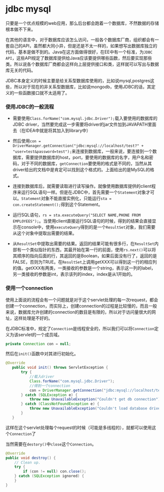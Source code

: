 jdbc mysql
========
只要是一个优点规模的web应用，那么后台都会跑着一个数据库，不然数据的存储根本做不下来。

在其他的语言中，对于数据库应该怎么访问，一般各个数据库厂商，组织都会有一套自己的API，虽然都大同小异，但是还是不太一样的，如果想写出数据库独立的代码，基本是做不到的。Java在这方面做得很好，在EE中有一个标准，为`JDBC API`，这些API规定了数据库提供给Java应该要提供哪些函数，然后要实现那些类。所以说各个数据库厂商都会这样向上层提供接口和类，这样就可以写出与数据库无关的代码。

JDBC本身定义的时候主要是给关系型数据库使用的，比如说mysql,postgres这些，所以对于现在的非关系型数据库，比如说mongodb，使用JDBC的话，其定义的一些函数接口就不太适用了。

### 使用JDBC的一般流程
* 需要使用`Class.forName("com.mysql.jdbc.Driver");`载入要使用的数据库的JDBC driver，当然要完成这一步需要将driver的jar文件加到JAVAPATH里面去（在IDEA中就是将其加入到library中）

* 然后使用`con = DriverManager.getConnection("jdbc:mysql://localhost/test?" + "user=test&password=test");`来连接到数据库，一般来说，要连接到一个数据库，需要提供数据库的host，port，要使用的数据库的名字，用户名和密码，对于不同的数据库，`getConnection`要使用的格式是不同的，当然从其driver给出的文档中是肯定可以找到这个格式的。上面给出的是MySQL的格式。
* 连接到数据库后，就需要读取进行读写操作。就像使用数据库提供的client程序来运行SQL语句一样。但是在JDBC中，首先需要一个`Statement`对象才可以。`Statement`对象不能直接实例化，只能运行`sta = con.createStatement();`得到这个Statement。
* 运行SQL语句，`rs = sta.executeQuery("SELECT NAME,PHONE FROM EMPLOYEES");`。当使用client直接运行SQL语句的时候，得到的结果会直接显示在console中，使用`executeQuery`得到的是一个`ResultSet`对象，我们需要从这个对象中提取出需要的结果。
* 从`ResultSet`中提取出需要的结果。返回的结果可能有很多行，在`ResultSet`内部有一个类似指针的东西，其最开始在第一行的前面，使用`rs.next()`可以将其顺序的指向后面的行，其返回的是Boolean，如果后面没有行了，返回的是FALSE，否则为TRUE。在`ResultSet`上调用getXXX可以得到这一行的相应列的值。getXXX有两类，一类接收的参数是一个string，表示这一列的label，另一类接收的参数是int，表示该列的index，index是从1开始的。

### 使用一个connection
使用上面说的流程会有一个问题就是对于这个servlet处理的每一次request，都会创建一个connection，而实际上，创建connection的过程是比较慢的，而且一般来说，数据库允许创建的connection的数目是有限的，所以对于访问量很大的网址，这样处理是不好的。

在JDBC标准中，规定了`Connection`是线程安全的，所以我们可以将`Connection`定义为该servlet的一个成员域。
```java
private Connection con = null;
```
	
然后在`init()`函数中对其进行初始化。

```java
@Override
   public void init() throws ServletException {
       try {
           //载入driver
           Class.forName("com.mysql.jdbc.Driver");
           //得到一个connection
           con = DriverManager.getConnection("jdbc:mysql://localhost/test?" + "user=test&password=test");
       } catch (SQLException e) {
           throw new UnavailableException("Couldn't get db connection");
       } catch (ClassNotFoundException e) {
           throw new UnavailableException("Couldn't load database driver");
       }
   }

```	

这样在这个servlet处理每个request的时候（可能是多线程的），就都可以使用这个`Connection`了

当然需要在`destory()`中`close`这个`Connection`。

```java
@Override
public void destroy() {
    // Clean up.
    try {
        if (con != null) con.close();
    } catch (SQLException ignored) {
    }
}
```
